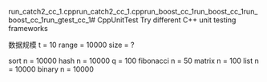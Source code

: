 run_catch2_cc_1.cpprun_catch2_cc_1.cpprun_boost_cc_1run_boost_cc_1run_boost_cc_1run_gtest_cc_1# CppUnitTest
Try different C++ unit testing frameworks

数据规模
t = 10
range = 10000
size = ?

sort n = 10000
hash n = 10000 q = 100
fibonacci n = 50
matrix n = 100
list n = 10000
binary n = 10000